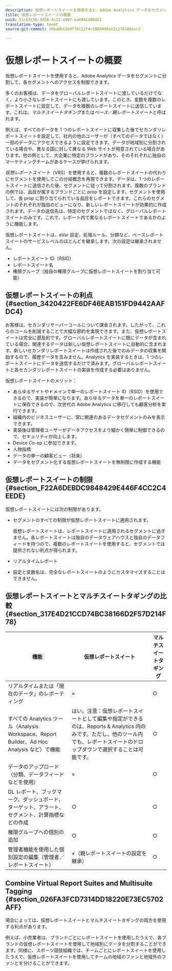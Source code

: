 ```yaml
---
description: 仮想レポートスイートを使用すると、Adobe Analytics データをセグメントに分割して、各セグメントへのアクセスを制御できます。
title: 仮想レポートスイートの概要
uuid: 51c63c56-dd58-4c23-a997-ea6942480d22
translation-type: tm+mt
source-git-commit: 16ba0b12e0f70112f4c10804d0a13c278388ecc2

---
```



# 仮想レポートスイートの概要

仮想レポートスイートを使用すると、Adobe Analytics データをセグメントに分割して、各セグメントへのアクセスを制御できます。

多くのお客様は、データをグローバルレポートスイートに渡しているだけでなく、より小さなレポートスイートにも渡しています。このとき、変数を複数のレポートスイートに設定して、データを複数のレポートスイートに送信しています。これは、*マルチスイートタギング*&#x200B;または&#x200B;*ベース／親レポートスイート*&#x200B;と呼ばれます。

例えば、すべてのデータを 1 つのレポートスイートに収集した後でセカンダリレポートスイートを設定して、社内の他のユーザーが（すべてのデータではなく）一部のデータにアクセスできるように設定できます。データが地域別に分割されている場合や、異なる国に対して異なる Web サイトが用意されている場合があります。他の例として、大企業に特定のブランドがあり、そのそれぞれに独自のマーケティングチームがあるケースが挙げられます。

*仮想レポートスイート*（VRS）を使用すると、複数のレポートスイートの代わりにセグメントを使用してこの分岐概念を再現できます。データは、1 つのレポートスイートに送信された後、セグメントに従って分割されます。複数のブランドの例では、品目が属するブランドごとに prop を設定します。セグメントを使用して、各 prop に割り当てられている品目をレポートできます。これらのセグメントのそれぞれが独自のビューになり、新しいレポートスイートが効果的に作成されます。データの送信先は、特定のセグメントではなく、グローバルレポートスイートのみです。これで、レポート内で異なるレポートスイートであるかのように機能します。

仮想レポートスイートは、eVar 設定、処理ルール、分類など、ベースレポートスイートのサービスレベルのほとんどを継承します。次の設定は継承されません。

* レポートスイート ID（RSID）
* レポートスイート名
* 権限グループ（独自の権限グループに仮想レポートスイートを割り当て可能）

## 仮想レポートスイートの利点 {#section_3420422FE6DF46EAB151FD9442AAFDC4}

お客様は、セカンダリサーバーコールについて課金されます。したがって、これらのコールを削減することで大幅な節約を実現できます。また、仮想レポートスイートは完全に遡及的です。グローバルレポートスイートに既にデータが含まれている場合、関連するデータは新しい仮想レポートスイートに自動的に含まれます。新しいセカンダリレポートスイートは作成された後でのみデータの収集を開始するので、履歴データを含みません。Analytics を実装するときは、1 つのレポートスイートにデータを送信するだけで済みます。グローバルレポートスイートと各セカンダリレポートスイートの実装を作成する必要はありません。

仮想レポートスイートのメリット：

* あらゆるサイトやドメインで単一のレポートスイート ID（RSID）を使用できるので、実装が簡単になります。あらゆるデータを単一のレポートスイートに保存できるので、次世代の Adobe Analytics に移行しても顧客分析を実行できます。
* 組織内のビジネスユーザーに、常に関連のあるデータセグメントのみを表示できます。
* 実装後は管理者ユーザーがデータアクセスをより細かく簡単に制御できるので、セキュリティが向上します。
* Device Co-op に参加できます。
* 人物指標
* データの単一の顧客ビュー（将来）
* データをセグメント化する仮想レポートスイートを無制限に作成する機能

## 仮想レポートスイートの制限 {#section_F22A6DEBDC9848429E446F4CC2C4EEDE}

仮想レポートスイートには次の制限があります。

* セグメントのすべての制限が仮想レポートスイートに適用されます。

   仮想レポートスイートは、レポートスイートに適用されるセグメントに過ぎません。各レポートスイートは独自のデータウェアハウスと独自のデータフィードを持つので、複数のレポートスイートを使用すると、セグメントでは提供されない利点が得られます。
* リアルタイムレポート
* 設定と変数名は、完全なレポートスイートのようにカスタマイズすることはできません。

## 仮想レポートスイートとマルチスイートタギングの比較 {#section_317E4D21CCD74BC38166D2F57D214F78}

| 機能 | 仮想レポートスイート | マルチスイートタギング |
|--- |--- |--- |
| リアルタイムまたは「現在のデータ」のレポーティング | × | ○ |
| すべての Analytics ツール（Analysis Workspace、Report Builder、Ad Hoc Analysis など）で機能 | はい。注意：仮想レポートスイートとして編集や指定ができるのは、Reports &amp; Analytics 内のみです。ただし、他のツール内でも、レポートスイートのドロップダウンで選択することは可能です。 | ○ |
| データのアップロード（分類、データフィードなどを使用） | × | ○ |
| DL レポート、ブックマーク、ダッシュボード、ターゲット、アラート、セグメント、計算指標などの作成 | ○ | ○ |
| 権限グループへの個別の追加 | ○ | ○ |
| 管理者機能を使用した個別設定の編集（管理者／レポートスイート） | ×（親レポートスイートの設定を継承） | ○ |

## Combine Virtual Report Suites and Multisuite Tagging {#section_026FA3FCD7314DD18220E73EC5702AFF}

場合によっては、仮想レポートスイートとマルチスイートタギングの両方を使用する利点があります。

例えば、小売業者は、ブランドごとにレポートスイートを使用したうえで、各ブランドの仮想レポートスイートを使用して地域別にデータを分割することができます。同様に、スポーツ競技組織では、チームごとにレポートスイートを使用したうえで、仮想レポートスイートを使用してチームの地域のファンと地域外のファンとを分けることができます。
